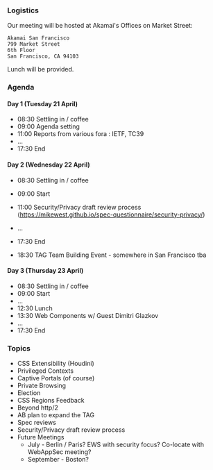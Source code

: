 ### Logistics

Our meeting will be hosted at Akamai's Offices on Market Street:

    Akamai San Francisco
    799 Market Street
    6th Floor
    San Francisco, CA 94103

Lunch will be provided.


### Agenda

#### Day 1 (Tuesday 21 April)

* 08:30 Settling in / coffee
* 09:00 Agenda setting
* 11:00 Reports from various fora : IETF, TC39
* ...
* 17:30 End

#### Day 2 (Wednesday 22 April)

* 08:30 Settling in / coffee
* 09:00 Start
* 11:00 Security/Privacy draft review process
  (https://mikewest.github.io/spec-questionnaire/security-privacy/)
* ...
* 17:30 End

* 18:30 TAG Team Building Event - somewhere in San Francisco tba

#### Day 3 (Thursday 23 April)

* 08:30 Settling in / coffee
* 09:00 Start
* ...
* 12:30 Lunch
* 13:30 Web Components w/ Guest Dimitri Glazkov
* ...
* 17:30 End


### Topics

* CSS Extensibility (Houdini)
* Privileged Contexts
* Captive Portals (of course)
* Private Browsing
* Election
* CSS Regions Feedback
* Beyond http/2
* AB plan to expand the TAG
* Spec reviews
* Security/Privacy draft review process
* Future Meetings
  * July - Berlin / Paris? EWS with security focus? Co-locate with WebAppSec meeting?
  * September - Boston?

